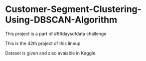# Customer-Segment-Clustering-Using-DBSCAN-Algorithm

This project is a part of #66daysofdata challenge 

This is the 42th project of this lineup

Dataset is given and also avaiable in Kaggle.
